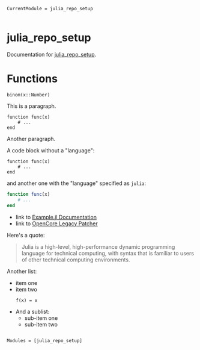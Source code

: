 ```@meta
CurrentModule = julia_repo_setup
```

```@contents

```

# julia_repo_setup

Documentation for [julia_repo_setup](https://github.com/evoagile/julia_repo_setup.jl).

# Functions

```@docs
binom(x::Number)
```

This is a paragraph.

    function func(x)
        # ...
    end

Another paragraph.

A code block without a "language":

```
function func(x)
    # ...
end
```

and another one with the "language" specified as `julia`:

```julia
function func(x)
    # ...
end
```

- link to [Example.jl Documentation](https://documenter.juliadocs.org/stable/man/guide/#Package-Guide)
- link to [OpenCore Legacy Patcher](https://dortania.github.io/OpenCore-Legacy-Patcher/INSTALLER.html)

Here's a quote:

> Julia is a high-level, high-performance dynamic programming language for
> technical computing, with syntax that is familiar to users of other
> technical computing environments.

Another list:

- item one
- item two
  ```
  f(x) = x
  ```
- And a sublist:
  - sub-item one
  - sub-item two

```@index

```

```@autodocs
Modules = [julia_repo_setup]
```
